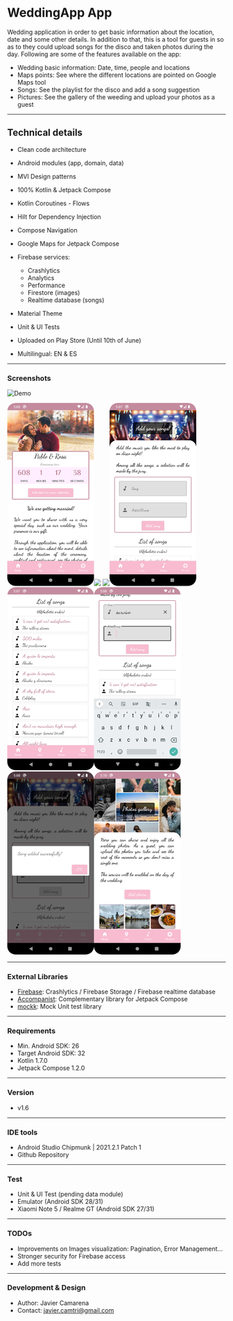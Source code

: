 # WeddingApp App
Wedding application in order to get basic information about the location, date and some other details.
In addition to that, this is a tool for guests in so as to they could upload songs for the disco and taken photos during the day.
Following are some of the features available on the app:

* Wedding basic information: Date, time, people and locations
* Maps points: See where the different locations are pointed on Google Maps tool
* Songs: See the playlist for the disco and add a song suggestion
* Pictures: See the gallery of the weeding and upload your photos as a guest

---
## Technical details 
* Clean code architecture
* Android modules (app, domain, data)
* MVI Design patterns
* 100% Kotlin & Jetpack Compose
* Kotlin Coroutines - Flows  
* Hilt for Dependency Injection
* Compose Navigation  
* Google Maps for Jetpack Compose  
* Firebase services:

  * Crashlytics
  * Analytics
  * Performance
  * Firestore (images)
  * Realtime database (songs)

* Material Theme
* Unit & UI Tests
* Uploaded on Play Store (Until 10th of June)
* Multilingual: EN & ES

---
### Screenshots
![Demo](https://github.com/javiercamarenatriguero/WeddingApp/blob/master/screenshots/weddingapp.gif)

<img src="https://github.com/javiercamarenatriguero/WeddingApp/blob/master/screenshots/screenshot_1.png" width="200"><img src="https://github.com/javiercamarenatriguero/WeddingApp/blob/master/screenshots/screenshot_2.png" width="200">
<img src="https://github.com/javiercamarenatriguero/WeddingApp/blob/master/screenshots/screenshot_3.png" width="200"><img src="https://github.com/javiercamarenatriguero/WeddingApp/blob/master/screenshots/screenshot_4.png" width="200">
<img src="https://github.com/javiercamarenatriguero/WeddingApp/blob/master/screenshots/screenshot_5.png" width="200"><img src="https://github.com/javiercamarenatriguero/WeddingApp/blob/master/screenshots/screenshot_6.png" width="200">
<img src="https://github.com/javiercamarenatriguero/WeddingApp/blob/master/screenshots/screenshot_7.png" width="200"><img src="https://github.com/javiercamarenatriguero/WeddingApp/blob/master/screenshots/screenshot_8.png" width="200">

---

### External Libraries
* [Firebase](https://firebase.google.com/docs/android/setup): Crashlytics / Firebase Storage / Firebase realtime database 
* [Accompanist](https://github.com/google/accompanist): Complementary library for Jetpack Compose
* [mockk](https://mockk.io/ANDROID.html): Mock Unit test library
---

### Requirements
* Min. Android SDK: 26
* Target Android SDK: 32
* Kotlin 1.7.0
* Jetpack Compose 1.2.0 
---

### Version
* v1.6

---
### IDE tools
* Android Studio Chipmunk | 2021.2.1 Patch 1
* Github Repository

---
### Test
* Unit & UI Test (pending data module)
* Emulator (Android SDK 28/31)
* Xiaomi Note 5 / Realme GT (Android SDK 27/31)

---
### TODOs
* Improvements on Images visualization: Pagination, Error Management...
* Stronger security for Firebase access  
* Add more tests

---
### Development & Design
* Author: Javier Camarena
* Contact: javier.camtri@gmail.com